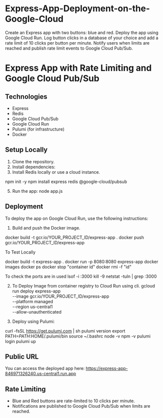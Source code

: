 # Express-App-Deployment-on-the-Google-Cloud
Create an Express app with two buttons: blue and red. Deploy the app using Google Cloud Run. Log button clicks in a database of your choice and add a rate limit of 10 clicks per button per minute. Notify users when limits are reached and publish rate limit events to Google Cloud Pub/Sub.

# Express App with Rate Limiting and Google Cloud Pub/Sub

## Technologies
- Express
- Redis
- Google Cloud Pub/Sub
- Google Cloud Run
- Pulumi (for infrastructure)
- Docker

## Setup Locally
1. Clone the repository.
2. Install dependencies:
3. Install Redis locally or use a cloud instance.

npm init -y 
npm install express redis @google-cloud/pubsub

5. Run the app:
node app.js

## Deployment
To deploy the app on Google Cloud Run, use the following instructions:
1. Build and push the Docker image.

docker build -t gcr.io/YOUR_PROJECT_ID/express-app .
docker push gcr.io/YOUR_PROJECT_ID/express-app

To Test Locally

docker build -t express-app .
docker run -p 8080:8080 express-app
docker images
docker ps 
docker stop "container id" 
docker rmi -f "id"

To check the ports are in used
lsof -i :3000
kill -9 <PID>
netstat -tuln | grep :3000


2. To Deploy Image from container registry to Cloud Run using cli.
gcloud run deploy express-app \
  --image gcr.io/YOUR_PROJECT_ID/express-app \
  --platform managed \
  --region us-central1 \
  --allow-unauthenticated

4. Deploy using Pulumi:

curl -fsSL https://get.pulumi.com | sh
pulumi version
export PATH=$PATH:$HOME/.pulumi/bin
source ~/.bashrc 
node -v
npm -v
pulumi login
pulumi up

## Public URL

You can access the deployed app here: https://express-app-846971326240.us-central1.run.app

## Rate Limiting
- Blue and Red buttons are rate-limited to 10 clicks per minute.
- Notifications are published to Google Cloud Pub/Sub when limits are reached.


